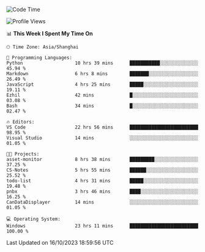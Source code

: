 <!--START_SECTION:waka-->
![Code Time](http://img.shields.io/badge/Code%20Time-1%2C305%20hrs%2031%20mins-blue)

![Profile Views](http://img.shields.io/badge/Profile%20Views-2-blue)

📊 **This Week I Spent My Time On** 

```text
🕑︎ Time Zone: Asia/Shanghai

💬 Programming Languages: 
Python                   10 hrs 39 mins      ███████████░░░░░░░░░░░░░░   45.94 % 
Markdown                 6 hrs 8 mins        ███████░░░░░░░░░░░░░░░░░░   26.49 % 
JavaScript               4 hrs 25 mins       █████░░░░░░░░░░░░░░░░░░░░   19.11 % 
Ezhil                    42 mins             █░░░░░░░░░░░░░░░░░░░░░░░░   03.08 % 
Bash                     34 mins             █░░░░░░░░░░░░░░░░░░░░░░░░   02.47 % 

🔥 Editors: 
VS Code                  22 hrs 56 mins      █████████████████████████   98.95 % 
Visual Studio            14 mins             ░░░░░░░░░░░░░░░░░░░░░░░░░   01.05 % 

🐱‍💻 Projects: 
asset-monitor            8 hrs 38 mins       █████████░░░░░░░░░░░░░░░░   37.25 % 
CS-Notes                 5 hrs 55 mins       ██████░░░░░░░░░░░░░░░░░░░   25.52 % 
todo-list                4 hrs 31 mins       █████░░░░░░░░░░░░░░░░░░░░   19.48 % 
pnbx                     3 hrs 46 mins       ████░░░░░░░░░░░░░░░░░░░░░   16.25 % 
CanDataDisplayer         14 mins             ░░░░░░░░░░░░░░░░░░░░░░░░░   01.05 % 

💻 Operating System: 
Windows                  23 hrs 11 mins      █████████████████████████   100.00 % 
```


 Last Updated on 16/10/2023 18:59:56 UTC
<!--END_SECTION:waka-->